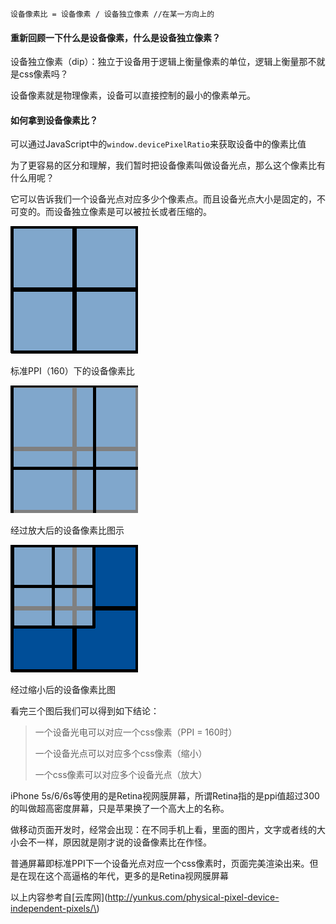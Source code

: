 ```text
设备像素比 = 设备像素 / 设备独立像素 //在某一方向上的
```

#### 重新回顾一下什么是设备像素，什么是设备独立像素？

设备独立像素（dip）：独立于设备用于逻辑上衡量像素的单位，逻辑上衡量那不就是css像素吗？

设备像素就是物理像素，设备可以直接控制的最小的像素单元。

#### 如何拿到设备像素比？

可以通过JavaScript中的`window.devicePixelRatio`来获取设备中的像素比值

为了更容易的区分和理解，我们暂时把设备像素叫做设备光点，那么这个像素比有什么用呢？

它可以告诉我们一个设备光点对应多少个像素点。而且设备光点大小是固定的，不可变的。而设备独立像素是可以被拉长或者压缩的。

![](/assets/csspixels_100.gif)

标准PPI（160）下的设备像素比

![](/assets/csspixels_in.gif)

经过放大后的设备像素比图示

![](/assets/csspixels_out.gif)

经过缩小后的设备像素比图

看完三个图后我们可以得到如下结论：

> 一个设备光电可以对应一个css像素（PPI = 160时）
>
> 一个设备光点可以对应多个css像素（缩小）
>
> 一个css像素可以对应多个设备光点（放大）

iPhone 5s/6/6s等使用的是Retina视网膜屏幕，所谓Retina指的是ppi值超过300的叫做超高密度屏幕，只是苹果换了一个高大上的名称。

做移动页面开发时，经常会出现：在不同手机上看，里面的图片，文字或者线的大小会不一样，原因就是刚才说的设备像素比在作怪。

普通屏幕即标准PPI下一个设备光点对应一个css像素时，页面完美渲染出来。但是在现在这个高逼格的年代，更多的是Retina视网膜屏幕

以上内容参考自\[云库网\]\(http://yunkus.com/physical-pixel-device-independent-pixels/\)

